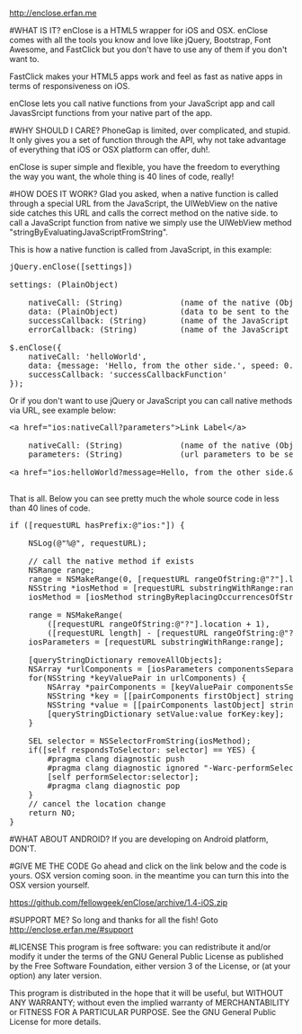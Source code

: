 http://enclose.erfan.me

#WHAT IS IT?
enClose is a HTML5 wrapper for iOS and OSX. enClose comes with all the tools you know and love like jQuery, Bootstrap, Font Awesome, and FastClick but you don't have to use any of them if you don't want to.

FastClick makes your HTML5 apps work and feel as fast as native apps in terms of responsiveness on iOS.

enClose lets you call native functions from your JavaScript app and call JavasSrcipt functions from your native part of the app.

#WHY SHOULD I CARE?
PhoneGap is limited, over complicated, and stupid. It only gives you a set of function through the API, why not take advantage of everything that iOS or OSX platform can offer, duh!.

enClose is super simple and flexible, you have the freedom to everything the way you want, the whole thing is 40 lines of code, really!

#HOW DOES IT WORK?
Glad you asked, when a native function is called through a special URL from the JavaScript, the UIWebView on the native side catches this URL and calls the correct method on the native side. to call a JavaScript function from native we simply use the UIWebView method "stringByEvaluatingJavaScriptFromString".

This is how a native function is called from JavaScript, in this example:

<pre>
jQuery.enClose([settings])

settings: (PlainObject)

	nativeCall: (String)			(name of the native (Objective-C) method)
	data: (PlainObject)				(data to be sent to the native (Objective-C) method)
	successCallback: (String)		(name of the JavaScript callback function to be called on success)
	errorCallback: (String)			(name of the JavaScript callback function to be called on error)

$.enClose({
	nativeCall: 'helloWorld',
	data: {message: 'Hello, from the other side.', speed: 0.5},
	successCallback: 'successCallbackFunction'
});
</pre>

Or if you don't want to use jQuery or JavaScript you can call native methods via URL, see example below:

<pre>
&lt;a href="ios:nativeCall?parameters"&gt;Link Label&lt;/a&gt;

	nativeCall: (String)			(name of the native (Objective-C) method)
	parameters: (String)			(url parameters to be sent to the native (Objective-C) method)

&lt;a href="ios:helloWorld?message=Hello, from the other side.&speed=0.5&successCallback=successCallbackFunction"&gt;Hello World&lt;/a&gt;

</pre>

That is all. Below you can see pretty much the whole source code in less than 40 lines of code.

<pre>
if ([requestURL hasPrefix:@"ios:"]) {

    NSLog(@"%@", requestURL);

    // call the native method if exists
    NSRange range;
    range = NSMakeRange(0, [requestURL rangeOfString:@"?"].location);
    NSString *iosMethod = [requestURL substringWithRange:range];
    iosMethod = [iosMethod stringByReplacingOccurrencesOfString:@"ios:" withString: @""];

    range = NSMakeRange(
    	([requestURL rangeOfString:@"?"].location + 1),
    	([requestURL length] - [requestURL rangeOfString:@"?"].location) - 1);
    iosParameters = [requestURL substringWithRange:range];

    [queryStringDictionary removeAllObjects];
    NSArray *urlComponents = [iosParameters componentsSeparatedByString:@"&"];
    for(NSString *keyValuePair in urlComponents) {
        NSArray *pairComponents = [keyValuePair componentsSeparatedByString:@"="];
        NSString *key = [[pairComponents firstObject] stringByRemovingPercentEncoding];
        NSString *value = [[pairComponents lastObject] stringByRemovingPercentEncoding];
        [queryStringDictionary setValue:value forKey:key];
    }

    SEL selector = NSSelectorFromString(iosMethod);
    if([self respondsToSelector: selector] == YES) {
        #pragma clang diagnostic push
        #pragma clang diagnostic ignored "-Warc-performSelector-leaks"
        [self performSelector:selector];
        #pragma clang diagnostic pop
    }
    // cancel the location change
    return NO;
}
</pre>

#WHAT ABOUT ANDROID?
If you are developing on Android platform, DON'T.


#GIVE ME THE CODE
Go ahead and click on the link below and the code is yours. OSX version coming soon. in the meantime you can turn this into the OSX version yourself.

https://github.com/fellowgeek/enClose/archive/1.4-iOS.zip

#SUPPORT ME?
So long and thanks for all the fish!
Goto http://enclose.erfan.me/#support

#LICENSE
This program is free software: you can redistribute it and/or modify it under the terms of the GNU General Public License as published by the Free Software Foundation, either version 3 of the License, or (at your option) any later version.

This program is distributed in the hope that it will be useful, but WITHOUT ANY WARRANTY; without even the implied warranty of MERCHANTABILITY or FITNESS FOR A PARTICULAR PURPOSE. See the GNU General Public License for more details.